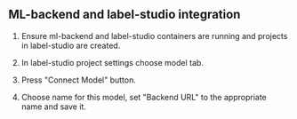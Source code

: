 ## ML-backend and label-studio integration

1. Ensure ml-backend and label-studio containers are running and projects in label-studio are created.

2. In label-studio project settings choose model tab.

3. Press "Connect Model" button.

4. Choose name for this model, set "Backend URL" to the appropriate name and save it.
